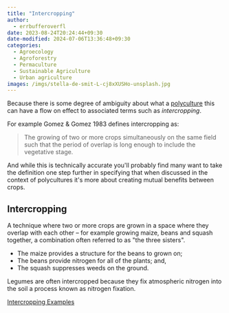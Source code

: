 ```yaml
---
title: "Intercropping"
author:
  - errbufferoverfl
date: 2023-08-24T20:24:44+09:30
date-modified: 2024-07-06T13:36:48+09:30
categories:
  - Agroecology
  - Agroforestry
  - Permaculture
  - Sustainable Agriculture
  - Urban agriculture
images: /imgs/stella-de-smit-L-cj8xXUSHo-unsplash.jpg
---
```


Because there is some degree of ambiguity about what a [polyculture](polyculture.md) this can have a flow on effect to associated terms such as *intercropping*.

For example Gomez & Gomez 1983 defines intercropping as:

> The growing of two or more crops simultaneously on the same field such that the period of overlap is long enough to include the vegetative stage.

And while this is technically accurate you'll probably find many want to take the definition one step further in specifying that when discussed in the context of polycultures it's more about creating mutual benefits between crops.

## Intercropping

A technique where two or more crops are grown in a space where they overlap with each other – for example growing maize, beans and squash together, a combination often referred to as "the three sisters".

- The maize provides a structure for the beans to grown on;
- The beans provide nitrogen for all of the plants; and,
- The squash suppresses weeds on the ground.

Legumes are often intercropped because they fix atmospheric nitrogen into the soil a process known as nitrogen fixation.

[Intercropping Examples](intercropping-examples.md)
